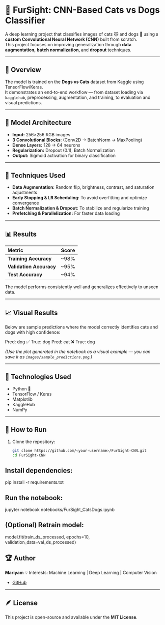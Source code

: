 # 🐾 FurSight: CNN-Based Cats vs Dogs Classifier

A deep learning project that classifies images of cats 🐱 and dogs 🐶 using a **custom Convolutional Neural Network (CNN)** built from scratch.  
This project focuses on improving generalization through **data augmentation**, **batch normalization**, and **dropout** techniques.

---

## 📘 Overview
The model is trained on the **Dogs vs Cats** dataset from Kaggle using TensorFlow/Keras.  
It demonstrates an end-to-end workflow — from dataset loading via `kagglehub`, preprocessing, augmentation, and training, to evaluation and visual predictions.

---

## 🧩 Model Architecture
- **Input:** 256×256 RGB images  
- **3 Convolutional Blocks:** (Conv2D → BatchNorm → MaxPooling)  
- **Dense Layers:** 128 → 64 neurons  
- **Regularization:** Dropout (0.1), Batch Normalization  
- **Output:** Sigmoid activation for binary classification  

---

## 🚀 Techniques Used
- **Data Augmentation:** Random flip, brightness, contrast, and saturation adjustments  
- **Early Stopping & LR Scheduling:** To avoid overfitting and optimize convergence  
- **Batch Normalization & Dropout:** To stabilize and regularize training  
- **Prefetching & Parallelization:** For faster data loading  

---

## 📊 Results
| Metric | Score |
|:-------|:------:|
| **Training Accuracy** | ~98% |
| **Validation Accuracy** | ~95% |
| **Test Accuracy** | ~94% |

The model performs consistently well and generalizes effectively to unseen data.

---

## 📈 Visual Results

Below are sample predictions where the model correctly identifies cats and dogs with high confidence:

Pred: dog ✅
True: dog
Pred: cat ❌
True: dog



*(Use the plot generated in the notebook as a visual example — you can save it as `images/sample_predictions.png`.)*

---

## 🧠 Technologies Used
- Python 🐍  
- TensorFlow / Keras  
- Matplotlib  
- KaggleHub  
- NumPy  

---

## 💾 How to Run
1. Clone the repository:
   ```bash
   git clone https://github.com/<your-username>/FurSight-CNN.git
   cd FurSight-CNN
## Install dependencies:


pip install -r requirements.txt
## Run the notebook:


jupyter notebook notebooks/FurSight_CatsDogs.ipynb
## (Optional) Retrain model:


model.fit(train_ds_processed, epochs=10, validation_data=val_ds_processed)
## 🏆 Author

**Mariyam** 
💡 Interests: Machine Learning | Deep Learning | Computer Vision  

 
- [GitHub](https://github.com/mariyamzx)  

---

## 🪶 License

This project is open-source and available under the **MIT License**.

